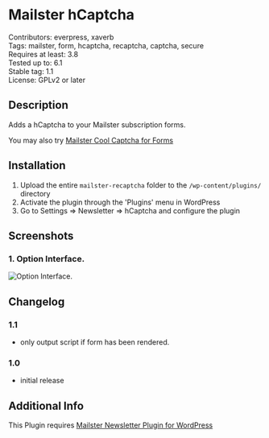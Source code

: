 # Mailster hCaptcha

Contributors: everpress, xaverb  
Tags: mailster, form, hcaptcha, recaptcha, captcha, secure  
Requires at least: 3.8  
Tested up to: 6.1  
Stable tag: 1.1  
License: GPLv2 or later

## Description

Adds a hCaptcha to your Mailster subscription forms.

You may also try [Mailster Cool Captcha for Forms](https://wordpress.org/plugins/mailster-cool-captcha/)

## Installation

1. Upload the entire `mailster-recaptcha` folder to the `/wp-content/plugins/` directory
2. Activate the plugin through the 'Plugins' menu in WordPress
3. Go to Settings => Newsletter => hCaptcha and configure the plugin

## Screenshots

### 1. Option Interface.

![Option Interface.](https://ps.w.org/mailster-hcaptcha/assets/screenshot-1.png)

## Changelog

### 1.1

-   only output script if form has been rendered.

### 1.0

-   initial release

## Additional Info

This Plugin requires [Mailster Newsletter Plugin for WordPress](https://mailster.co/?utm_campaign=wporg&utm_source=wordpress.org&utm_medium=readme&utm_term=hCaptcha)
